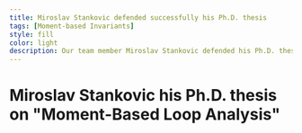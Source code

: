 ```yaml
---
title: Miroslav Stankovic defended successfully his Ph.D. thesis 
tags: [Moment-based Invariants]
style: fill
color: light
description: Our team member Miroslav Stankovic defended his Ph.D. thesis on "Moment-Based Loop Analysis"
---
```

 
# Miroslav Stankovic his Ph.D. thesis on "Moment-Based Loop Analysis"